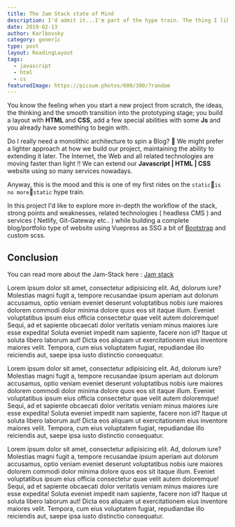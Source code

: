 ```yaml
---
title: The Jam Stack state of Mind
description: I'd admit it...I'm part of the hype train. The thing I like the most of this architecture is the fact that everything feels more familiar while I'm working.
date: 2019-02-13
author: Karlbovsky
category: generic
type: post
layout: ReadingLayout
tags:
  - javascript
  - html
  - cs
featuredImage: https://picsum.photos/600/300/?random
---
```


You know the feeling when you start a new project from scratch, the ideas, the thinking and the smooth transition into the prototyping stage; you build a layout with **HTML** and **CSS**, add a few special abilities with some **Js** and you already have something to begin with.

Do I really need a monolithic architecture to spin a Blog? :unicorn: We might prefer a lighter approach at how we build our project, maintaining the ability to extending it later.
The Internet, the Web and all related technologies are moving faster than light !! We can extend our **Javascript | HTML | CSS** website using so many services nowadays.

Anyway, this is the mood and this is one of my first rides on the `static`:train:`is no more`:train:`static` hype train.

In this project I'd like to explore more in-depth the workflow of the stack, strong points and weaknesses, related technologies ( headless CMS ) and services ( Netlify, Git-Gateway etc.. ) while building a complete blog/portfolio type of website using Vuepress as SSG a bit of [Bootstrap](https://getbootstrap.com/) and custom scss.

<h2>Conclusion</h2>

You can read more about the Jam-Stack here : [Jam stack](https://jamstack.org/)

Lorem ipsum dolor sit amet, consectetur adipisicing elit. Ad, dolorum iure? Molestias magni fugit a, tempore recusandae ipsum aperiam aut dolorum accusamus, optio veniam eveniet deserunt voluptatibus nobis iure maiores dolorem commodi dolor minima dolore quos eos sit itaque illum. Eveniet voluptatibus ipsum eius officia consectetur quae velit autem doloremque! Sequi, ad et sapiente obcaecati dolor veritatis veniam minus maiores iure esse expedita! Soluta eveniet impedit nam sapiente, facere non id? Itaque ut soluta libero laborum aut! Dicta eos aliquam ut exercitationem eius inventore maiores velit. Tempora, cum eius voluptatem fugiat, repudiandae illo reiciendis aut, saepe ipsa iusto distinctio consequatur.

Lorem ipsum dolor sit amet, consectetur adipisicing elit. Ad, dolorum iure? Molestias magni fugit a, tempore recusandae ipsum aperiam aut dolorum accusamus, optio veniam eveniet deserunt voluptatibus nobis iure maiores dolorem commodi dolor minima dolore quos eos sit itaque illum. Eveniet voluptatibus ipsum eius officia consectetur quae velit autem doloremque! Sequi, ad et sapiente obcaecati dolor veritatis veniam minus maiores iure esse expedita! Soluta eveniet impedit nam sapiente, facere non id? Itaque ut soluta libero laborum aut! Dicta eos aliquam ut exercitationem eius inventore maiores velit. Tempora, cum eius voluptatem fugiat, repudiandae illo reiciendis aut, saepe ipsa iusto distinctio consequatur.

Lorem ipsum dolor sit amet, consectetur adipisicing elit. Ad, dolorum iure? Molestias magni fugit a, tempore recusandae ipsum aperiam aut dolorum accusamus, optio veniam eveniet deserunt voluptatibus nobis iure maiores dolorem commodi dolor minima dolore quos eos sit itaque illum. Eveniet voluptatibus ipsum eius officia consectetur quae velit autem doloremque! Sequi, ad et sapiente obcaecati dolor veritatis veniam minus maiores iure esse expedita! Soluta eveniet impedit nam sapiente, facere non id? Itaque ut soluta libero laborum aut! Dicta eos aliquam ut exercitationem eius inventore maiores velit. Tempora, cum eius voluptatem fugiat, repudiandae illo reiciendis aut, saepe ipsa iusto distinctio consequatur.
